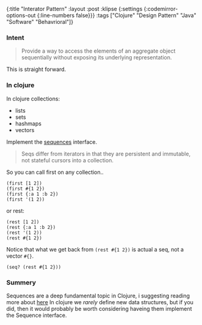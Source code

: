 {:title "Interator Pattern"
 :layout :post
 :klipse {:settings {:codemirror-options-out {:line-numbers false}}}
 :tags  ["Clojure" "Design Pattern" "Java" "Software" "Behavrioral"]}


### Intent

>Provide a way to access the elements of an aggregate object sequentially without exposing its underlying representation.

This is straight forward.

### In clojure

In clojure collections:

* lists
* sets
* hashmaps
* vectors

Implement the [sequences](https://clojure.org/reference/sequences) interface.

> Seqs differ from iterators in that they are persistent and immutable, not stateful cursors into a collection.

So you can call first on any collection..

```klipse-cljs
(first [1 2])
(first #{1 2})
(first {:a 1 :b 2})
(first '(1 2))
```

or rest:

```klipse-cljs
(rest [1 2])
(rest {:a 1 :b 2})
(rest '(1 2))
(rest #{1 2})
```

Notice that what we get back from  `(rest #{1 2})` is actual a seq, not a vector `#{}`.


```klipse-cljs
(seq? (rest #{1 2}))
```

### Summery

Sequences are a deep fundamental topic in Clojure, i suggesting reading more about [here](http://insideclojure.org/2015/01/02/sequences/)
In clojure we _rarely_ define new data structures, but if you did, then it would probably be worth considering haveing 
them implement the Sequence interface. 
